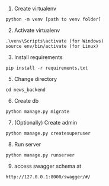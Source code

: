 1. Create virtualenv
```
python -m venv [path to venv folder]
```
2. Activate virtualenv
``` 
.\venv\Scripts\activate (for Windows)
source env/bin/activate (for Linux)
```
3. Install requirements
``` 
pip install -r requirements.txt
```
5. Change directory
``` 
cd news_backend
```
6. Create db
``` 
python manage.py migrate
```
7. (Optionally) Create admin
``` 
python manage.py createsuperuser
```
8. Run server
``` 
python manage.py runserver
```
9. access swagger schema at
``` 
http://127.0.0.1:8000/swagger/#/
```
